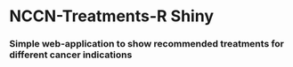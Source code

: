 NCCN-Treatments-R Shiny
======================

### Simple web-application to show recommended treatments for different cancer indications
